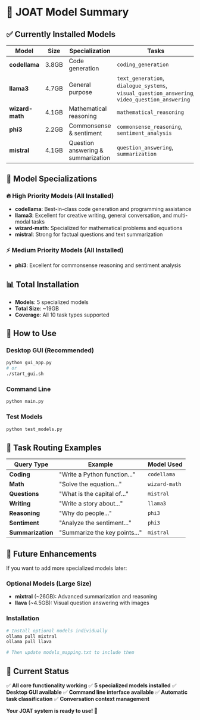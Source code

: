 # 🎯 JOAT Model Summary

## ✅ **Currently Installed Models**

| Model | Size | Specialization | Tasks |
|-------|------|----------------|-------|
| **codellama** | 3.8GB | Code generation | `coding_generation` |
| **llama3** | 4.7GB | General purpose | `text_generation`, `dialogue_systems`, `visual_question_answering`, `video_question_answering` |
| **wizard-math** | 4.1GB | Mathematical reasoning | `mathematical_reasoning` |
| **phi3** | 2.2GB | Commonsense & sentiment | `commonsense_reasoning`, `sentiment_analysis` |
| **mistral** | 4.1GB | Question answering & summarization | `question_answering`, `summarization` |

## 🎨 **Model Specializations**

### **🔥 High Priority Models (All Installed)**
- **codellama**: Best-in-class code generation and programming assistance
- **llama3**: Excellent for creative writing, general conversation, and multi-modal tasks
- **wizard-math**: Specialized for mathematical problems and equations
- **mistral**: Strong for factual questions and text summarization

### **⚡ Medium Priority Models (All Installed)**
- **phi3**: Excellent for commonsense reasoning and sentiment analysis

## 📊 **Total Installation**
- **Models**: 5 specialized models
- **Total Size**: ~19GB
- **Coverage**: All 10 task types supported

## 🚀 **How to Use**

### **Desktop GUI (Recommended)**
```bash
python gui_app.py
# or
./start_gui.sh
```

### **Command Line**
```bash
python main.py
```

### **Test Models**
```bash
python test_models.py
```

## 🎯 **Task Routing Examples**

| Query Type | Example | Model Used |
|------------|---------|------------|
| **Coding** | "Write a Python function..." | `codellama` |
| **Math** | "Solve the equation..." | `wizard-math` |
| **Questions** | "What is the capital of..." | `mistral` |
| **Writing** | "Write a story about..." | `llama3` |
| **Reasoning** | "Why do people..." | `phi3` |
| **Sentiment** | "Analyze the sentiment..." | `phi3` |
| **Summarization** | "Summarize the key points..." | `mistral` |

## 🔧 **Future Enhancements**

If you want to add more specialized models later:

### **Optional Models (Large Size)**
- **mixtral** (~26GB): Advanced summarization and reasoning
- **llava** (~4.5GB): Visual question answering with images

### **Installation**
```bash
# Install optional models individually
ollama pull mixtral
ollama pull llava

# Then update models_mapping.txt to include them
```

## 🎉 **Current Status**

✅ **All core functionality working**
✅ **5 specialized models installed**
✅ **Desktop GUI available**
✅ **Command line interface available**
✅ **Automatic task classification**
✅ **Conversation context management**

**Your JOAT system is ready to use! 🚀** 